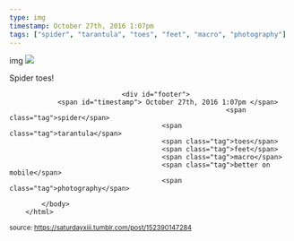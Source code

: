 ```yaml
---
type: img
timestamp: October 27th, 2016 1:07pm
tags: ["spider", "tarantula", "toes", "feet", "macro", "photography"]
---
```

img
<img src="https://saturdayxiii.github.io/media/152390147284.jpg"/>
                                                                                          
Spider toes!
 
                                    
                
                
                
                
                                <div id="footer">
                <span id="timestamp"> October 27th, 2016 1:07pm </span>
                                                          <span class="tag">spider</span>
                                          <span class="tag">tarantula</span>
                                          <span class="tag">toes</span>
                                          <span class="tag">feet</span>
                                          <span class="tag">macro</span>
                                          <span class="tag">better on mobile</span>
                                          <span class="tag">photography</span>
                                                    
            </body>
        </html>

        
<small>source: https://saturdayxiii.tumblr.com/post/152390147284</small>